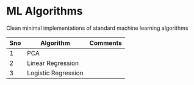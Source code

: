 # ML Algorithms
Clean minimal implementations of standard machine learning algorithms

Sno | Algorithm | Comments
--- | --- | ---
1 | PCA |
2 | Linear Regression
3 | Logistic Regression

